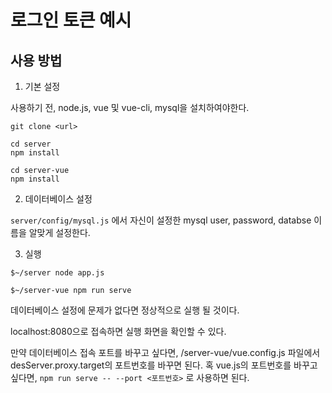 # 로그인 토큰 예시


## 사용 방법

1. 기본 설정

사용하기 전, node.js, vue 및 vue-cli, mysql을 설치하여야한다.

```shell
git clone <url>

cd server
npm install

cd server-vue
npm install
```

2. 데이터베이스 설정

```server/config/mysql.js``` 에서 자신이 설정한 mysql user, password, databse 이름을 알맞게 설정한다.

3. 실행

```shell
$~/server node app.js

$~/server-vue npm run serve
```

데이터베이스 설정에 문제가 없다면 정상적으로 실행 될 것이다.

localhost:8080으로 접속하면 실행 화면을 확인할 수 있다.

만약 데이터베이스 접속 포트를 바꾸고 싶다면, /server-vue/vue.config.js 파일에서 desServer.proxy.target의 포트번호를 바꾸면 된다.
혹 vue.js의 포트번호를 바꾸고 싶다면, ```npm run serve -- --port <포트번호>``` 로 사용하면 된다.
